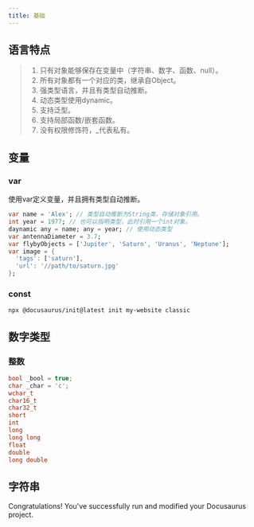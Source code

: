 ```yaml
---
title: 基础
---
```


## 语言特点

> 1. 只有对象能够保存在变量中（字符串、数字、函数、null）。
> 2. 所有对象都有一个对应的类，继承自Object。
> 3. 强类型语言，并且有类型自动推断。
> 4. 动态类型使用dynamic。
> 5. 支持泛型。
> 6. 支持局部函数/嵌套函数。
> 7. 没有权限修饰符，_代表私有。

## 变量

### var

使用var定义变量，并且拥有类型自动推断。

```dart
var name = 'Alex'; // 类型自动推断为String类，存储对象引用。
int year = 1977; // 也可以指明类型，此时引用一个int对象。
daynamic any = name; any = year; // 使用动态类型
var antennaDiameter = 3.7;
var flybyObjects = ['Jupiter', 'Saturn', 'Uranus', 'Neptune'];
var image = {
  'tags': ['saturn'],
  'url': '//path/to/saturn.jpg'
};
```

### const

```shell
npx @docusaurus/init@latest init my-website classic
```

## 数字类型

### 整数

```c
bool _bool = true;
char _char = 'c';
wchar_t
char16_t
char32_t
short
int
long
long long
float
double
long double
```

## 字符串

Congratulations! You've successfully run and modified your Docusaurus project.

